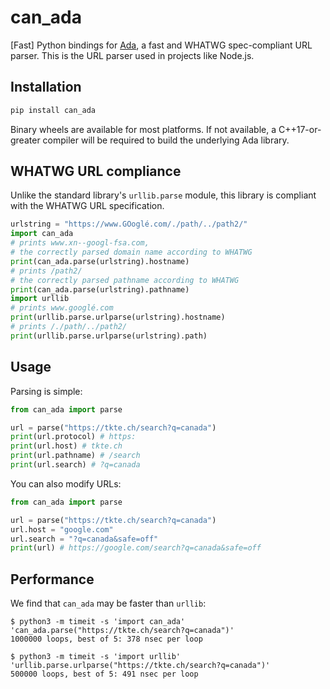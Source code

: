 # can_ada

[Fast] Python bindings for [Ada][], a fast and WHATWG spec-compliant URL parser.
This is the URL parser used in projects like Node.js.

## Installation

```bash
pip install can_ada
```

Binary wheels are available for most platforms. If not available, a
C++17-or-greater compiler will be required to build the underlying Ada library.

##  WHATWG URL compliance

Unlike the standard library's `urllib.parse` module, this library is compliant with the WHATWG URL specification.

```python
urlstring = "https://www.GOoglé.com/./path/../path2/"
import can_ada
# prints www.xn--googl-fsa.com,
# the correctly parsed domain name according to WHATWG
print(can_ada.parse(urlstring).hostname)
# prints /path2/
# the correctly parsed pathname according to WHATWG
print(can_ada.parse(urlstring).pathname)
import urllib
# prints www.googlé.com
print(urllib.parse.urlparse(urlstring).hostname)
# prints /./path/../path2/
print(urllib.parse.urlparse(urlstring).path)
```

## Usage

Parsing is simple:

```python
from can_ada import parse

url = parse("https://tkte.ch/search?q=canada")
print(url.protocol) # https:
print(url.host) # tkte.ch
print(url.pathname) # /search
print(url.search) # ?q=canada
```

You can also modify URLs:

```python
from can_ada import parse

url = parse("https://tkte.ch/search?q=canada")
url.host = "google.com"
url.search = "?q=canada&safe=off"
print(url) # https://google.com/search?q=canada&safe=off
```

## Performance

We find that `can_ada` may be faster than `urllib`:

```
$ python3 -m timeit -s 'import can_ada' 'can_ada.parse("https://tkte.ch/search?q=canada")'
1000000 loops, best of 5: 378 nsec per loop

$ python3 -m timeit -s 'import urllib' 'urllib.parse.urlparse("https://tkte.ch/search?q=canada")'
500000 loops, best of 5: 491 nsec per loop
```


[Ada]: https://ada-url.com/